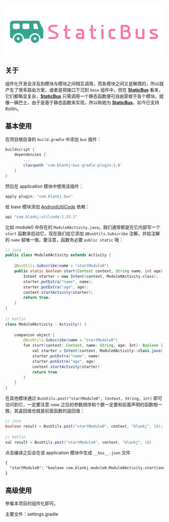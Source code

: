 ![logo][logo]

## 关于

组件化开发会涉及到模块与模块之间相互调用，而各模块之间又是解偶的，所以就产生了很多路由方案，或者是把接口下沉到 `base` 组件中，但在 **[StaticBus][bus]** 看来，它们都略显复杂，**[StaticBus][bus]** 只需调用一个静态函数便可自由穿梭于各个模块，就像一辆巴士，由于是基于静态函数来实现，所以称她为 **[StaticBus][bus]**，如今已支持 Kotlin。


## 基本使用

在项目根目录的 `build.gradle` 中添加 `bus` 插件：

```groovy
buildscript {
    dependencies {
        ...
        classpath 'com.blankj:bus-gradle-plugin:1.6'
    }
}
```

然后在 application 模块中使用该插件：

```groovy
apply plugin: "com.blankj.bus"
```

给 base 模块添加 [AndroidUtilCode](https://github.com/Blankj/AndroidUtilCode) 依赖：

```groovy
api "com.blankj:utilcode:1.23.1"
```

比如 module0 中存在的 `Module0Activity.java`，我们通常都是在它内部写一个 `start` 函数来启动它，现在我们给它添加 `@BusUtils.Subscribe` 注解，并给注解的 `name` 赋唯一值，要注意，函数务必要 `public static` 哦：

```java
// java
public class Module0Activity extends Activity {

    @BusUtils.Subscribe(name = "startModule0")
    public static boolean start(Context context, String name, int age) {
        Intent starter = new Intent(context, Module0Activity.class);
        starter.putExtra("name", name);
        starter.putExtra("age", age);
        context.startActivity(starter);
        return true;
    }
}

// kotlin
class Module0Activity : Activity() {

    companion object {
        @BusUtils.Subscribe(name = "startModule0")
        fun start(context: Context, name: String, age: Int): Boolean {
            val starter = Intent(context, Module0Activity::class.java)
            starter.putExtra("name", name)
            starter.putExtra("age", age)
            context.startActivity(starter)
            return true
        }
    }
}
```

在其他模块通过 `BusUtils.post("startModule0", Context, String, int)` 即可访问到它，一定要注意 `name` 之后的参数顺序和个数一定要和前面声明的函数相一致，其返回值也就是前面函数的返回值：

```java
// java
boolean result = BusUtils.post("startModule0", context, "blankj", 18);

// kotlin
val result = BusUtils.post("startModule0", context, "blankj", 18)
```

点击编译之后会在该 application 模块中生成 `__bus__.json` 文件

```txt
{
  "startModule0": "boolean com.blankj.module0.Module0Activity.start(android.content.Context,java.lang.String,int)"
}
```


## 高级使用

参看本项目的组件化即可。

主要文件：settings.gradle




[logo]: https://raw.githubusercontent.com/Blankj/AndroidUtilCode/master/art/logo_static_bus.png
[bus]: https://github.com/Blankj/AndroidUtilCode/utilcode/README-STATIC-BUS.md